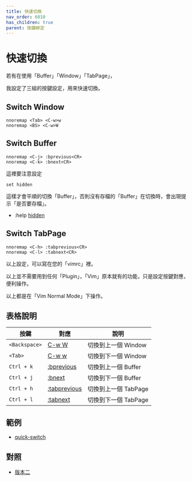 ```yaml
---
title: 快速切換
nav_order: 6010
has_children: true
parent: 按鍵綁定
---
```


# 快速切換


若有在使用「Buffer」「Window」「TabPage」，

我設定了三組的按鍵設定，用來快速切換。


## Switch Window


``` vim
nnoremap <Tab> <C-w>w
nnoremap <BS> <C-w>W
```


## Switch Buffer


``` vim
nnoremap <C-j> :bprevious<CR>
nnoremap <C-k> :bnext<CR>
```

這裡要注意設定

```
set hidden
```

這樣才會平順的切換「Buffer」，否則沒有存檔的「Buffer」在切換時，會出現提示「是否要存檔」。

* :help [hidden](https://vimhelp.org/options.txt.html#%27hidden%27)


## Switch TabPage


``` vim
nnoremap <C-h> :tabprevious<CR>
nnoremap <C-l> :tabnext<CR>
```


以上設定，可以寫在您的「vimrc」裡。

以上並不需要用到任何「Plugin」，「Vim」原本就有的功能，只是設定按鍵對應，便利操作。

以上都是在「Vim Normal Mode」下操作。


## 表格說明


| 按鍵 | 對應 | 說明 |
| --- | --- | --- |
| `<Backspace>` | [C-w W](https://vimhelp.org/windows.txt.html#CTRL-W_W) | 切換到上一個 Window |
| `<Tab>` | [C-w w](https://vimhelp.org/windows.txt.html#CTRL-W_w) | 切換到下一個 Window |
| `Ctrl + k` | [:bprevious](https://vimhelp.org/windows.txt.html#:bprevious) | 切換到上一個 Buffer |
| `Ctrl + j` | [:bnext](https://vimhelp.org/windows.txt.html#:bnext) | 切換到下一個 Buffer |
| `Ctrl + h` | [:tabprevious](https://vimhelp.org/tabpage.txt.html#:tabprevious) | 切換到上一個 TabPage |
| `Ctrl + l` | [:tabnext](https://vimhelp.org/tabpage.txt.html#:tabnext) | 切換到下一個 TabPage |


## 範例

* [quick-switch](https://github.com/samwhelp/note-about-vim/tree/gh-pages/_demo/adjustment/keybind/quick-switch)


## 對照

* [版本二](v2.md)
